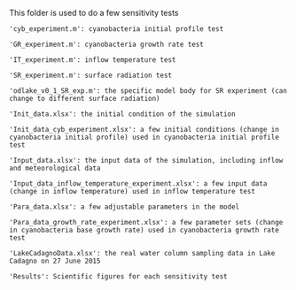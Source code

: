 This folder is used to do a few sensitivity tests 

    'cyb_experiment.m': cyanobacteria initial profile test
    
    'GR_experiment.m': cyanobacteria growth rate test
    
    'IT_experiment.m': inflow temperature test 
    
    'SR_experiment.m': surface radiation test 
    
    'odlake_v0_1_SR_exp.m': the specific model body for SR experiment (can change to different surface radiation)
    
    'Init_data.xlsx': the initial condition of the simulation 
    
    'Init_data_cyb_experiment.xlsx': a few initial conditions (change in cyanobacteria initial profile) used in cyanobacteria initial profile test 

    'Input_data.xlsx': the input data of the simulation, including inflow and meteorological data 
    
    'Input_data_inflow_temperature_experiment.xlsx': a few input data (change in inflow temperature) used in inflow temperature test 

    'Para_data.xlsx': a few adjustable parameters in the model 
    
    'Para_data_growth_rate_experiment.xlsx': a few parameter sets (change in cyanobacteria base growth rate) used in cyanobacteria growth rate test 

    'LakeCadagnoData.xlsx': the real water column sampling data in Lake Cadagno on 27 June 2015 
    
    'Results': Scientific figures for each sensitivity test 
